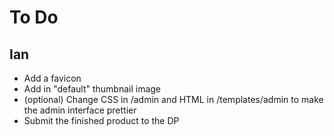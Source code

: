 To Do
=====

Ian
---
* Add a favicon
* Add in "default" thumbnail image
* (optional) Change CSS in /admin and HTML in /templates/admin to make the admin interface prettier
* Submit the finished product to the DP